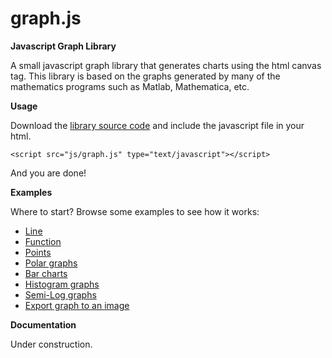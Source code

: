 graph.js
=====

**Javascript Graph Library**

A small javascript graph library that generates charts using the html canvas tag. This library is based on the graphs generated by many of the mathematics programs such as Matlab, Mathematica, etc.

**Usage**

Download the [library source code](https://github.com/dhuertas/graph.js/tarball/master) and include the javascript file in your html.

```
<script src="js/graph.js" type="text/javascript"></script>
```

And you are done!

**Examples**

Where to start? Browse some examples to see how it works:
- [Line](http://htmlpreview.github.com/?https://github.com/dhuertas/graph.js/blob/master/examples/line.html)
- [Function](http://htmlpreview.github.com/?https://github.com/dhuertas/graph.js/blob/master/examples/function.html)
- [Points](http://htmlpreview.github.com/?https://github.com/dhuertas/graph.js/blob/master/examples/points.html)
- [Polar graphs](http://htmlpreview.github.com/?https://github.com/dhuertas/graph.js/blob/master/examples/polar.html)
- [Bar charts](http://htmlpreview.github.com/?https://github.com/dhuertas/graph.js/blob/master/examples/bars.html)
- [Histogram graphs](http://htmlpreview.github.com/?https://github.com/dhuertas/graph.js/blob/master/examples/histogram.html)
- [Semi-Log graphs](http://htmlpreview.github.com/?https://github.com/dhuertas/graph.js/blob/master/examples/response.html)
- [Export graph to an image](http://htmlpreview.github.com/?https://github.com/dhuertas/graph.js/blob/master/examples/image.html)

**Documentation**

Under construction.